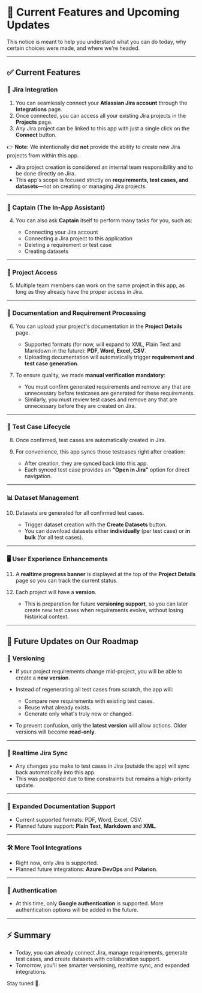 # 📢 Current Features and Upcoming Updates

This notice is meant to help you understand what you can do today, why certain choices were made, and where we're headed.

---

## ✅ Current Features

### 🔗 Jira Integration
1. You can seamlessly connect your **Atlassian Jira account** through the **Integrations** page.  
2. Once connected, you can access all your existing Jira projects in the **Projects** page.  
3. Any Jira project can be linked to this app with just a single click on the **Connect** button.

👉 **Note:** We intentionally did **not** provide the ability to create new Jira projects from within this app.

- Jira project creation is considered an internal team responsibility and to be done directly on Jira.
- This app's scope is focused strictly on **requirements, test cases, and datasets**—not on creating or managing Jira projects.

---

### 🤖 Captain (The In-App Assistant)

4. You can also ask **Captain** itself to perform many tasks for you, such as:  

    - Connecting your Jira account  
    - Connecting a Jira project to this application  
    - Deleting a requirement or test case  
    - Creating datasets

---

### 👥 Project Access
5. Multiple team members can work on the same project in this app, as long as they already have the proper access in Jira.  

---

### 📄 Documentation and Requirement Processing
6. You can upload your project's documentation in the **Project Details** page.  
    - Supported formats (for now, will expand to XML, Plain Text and Markdown in the future): **PDF, Word, Excel, CSV**.  
    - Uploading documentation will automatically trigger **requirement and test case generation**.

7. To ensure quality, we made **manual verification mandatory**:

    - You must confirm generated requirements and remove any that are unnecessary before testcases are generated for these requirements.  
    - Similarly, you must review test cases and remove any that are unnecessary before they are created on Jira.  

---

### 🧪 Test Case Lifecycle
8. Once confirmed, test cases are automatically created in Jira.

9. For convenience, this app syncs those testcases right after creation:

    - After creation, they are synced back into this app.  
    - Each synced test case provides an **“Open in Jira”** option for direct navigation.  

---

### 📊 Dataset Management
10. Datasets are generated for all confirmed test cases.

    - Trigger dataset creation with the **Create Datasets** button.  
    - You can download datasets either **individually** (per test case) or **in bulk** (for all test cases).  

---

### 🖥️ User Experience Enhancements
11. A **realtime progress banner** is displayed at the top of the **Project Details** page so you can track the current status.

12. Each project will have a **version**.

    - This is preparation for future **versioning support**, so you can later create new test cases when requirements evolve, without losing historical context.

---

## 🚀 Future Updates on Our Roadmap

### 📌 Versioning
- If your project requirements change mid-project, you will be able to create a **new version**.

- Instead of regenerating all test cases from scratch, the app will:

    - Compare new requirements with existing test cases.  
    - Reuse what already exists.  
    - Generate only what's truly new or changed.

- To prevent confusion, only the **latest version** will allow actions. Older versions will become **read-only**.  

---

### 🔄 Realtime Jira Sync
- Any changes you make to test cases in Jira (outside the app) will sync back automatically into this app.
- This was postponed due to time constraints but remains a high-priority update.  

---

### 📂 Expanded Documentation Support
- Current supported formats: PDF, Word, Excel, CSV.
- Planned future support: **Plain Text**, **Markdown** and **XML**.  

---

### 🛠️ More Tool Integrations
- Right now, only Jira is supported.  
- Planned future integrations: **Azure DevOps** and **Polarion**.  

---

### 🔐 Authentication
- At this time, only **Google authentication** is supported. More authentication options will be added in the future.  

---

## ⚡ Summary 
- Today, you can already connect Jira, manage requirements, generate test cases, and create datasets with collaboration support.  
- Tomorrow, you'll see smarter versioning, realtime sync, and expanded integrations.  

Stay tuned 🚀.